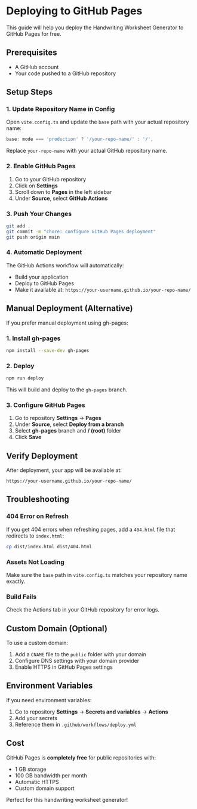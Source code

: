 # Deploying to GitHub Pages

This guide will help you deploy the Handwriting Worksheet Generator to GitHub Pages for free.

## Prerequisites

- A GitHub account
- Your code pushed to a GitHub repository

## Setup Steps

### 1. Update Repository Name in Config

Open `vite.config.ts` and update the `base` path with your actual repository name:

```typescript
base: mode === 'production' ? '/your-repo-name/' : '/',
```

Replace `your-repo-name` with your actual GitHub repository name.

### 2. Enable GitHub Pages

1. Go to your GitHub repository
2. Click on **Settings**
3. Scroll down to **Pages** in the left sidebar
4. Under **Source**, select **GitHub Actions**

### 3. Push Your Changes

```bash
git add .
git commit -m "chore: configure GitHub Pages deployment"
git push origin main
```

### 4. Automatic Deployment

The GitHub Actions workflow will automatically:
- Build your application
- Deploy to GitHub Pages
- Make it available at: `https://your-username.github.io/your-repo-name/`

## Manual Deployment (Alternative)

If you prefer manual deployment using gh-pages:

### 1. Install gh-pages

```bash
npm install --save-dev gh-pages
```

### 2. Deploy

```bash
npm run deploy
```

This will build and deploy to the `gh-pages` branch.

### 3. Configure GitHub Pages

1. Go to repository **Settings** → **Pages**
2. Under **Source**, select **Deploy from a branch**
3. Select **gh-pages** branch and **/ (root)** folder
4. Click **Save**

## Verify Deployment

After deployment, your app will be available at:
```
https://your-username.github.io/your-repo-name/
```

## Troubleshooting

### 404 Error on Refresh

If you get 404 errors when refreshing pages, add a `404.html` file that redirects to `index.html`:

```bash
cp dist/index.html dist/404.html
```

### Assets Not Loading

Make sure the `base` path in `vite.config.ts` matches your repository name exactly.

### Build Fails

Check the Actions tab in your GitHub repository for error logs.

## Custom Domain (Optional)

To use a custom domain:

1. Add a `CNAME` file to the `public` folder with your domain
2. Configure DNS settings with your domain provider
3. Enable HTTPS in GitHub Pages settings

## Environment Variables

If you need environment variables:

1. Go to repository **Settings** → **Secrets and variables** → **Actions**
2. Add your secrets
3. Reference them in `.github/workflows/deploy.yml`

## Cost

GitHub Pages is **completely free** for public repositories with:
- 1 GB storage
- 100 GB bandwidth per month
- Automatic HTTPS
- Custom domain support

Perfect for this handwriting worksheet generator!
